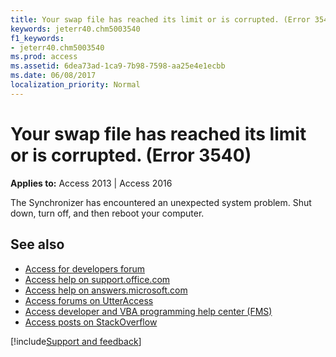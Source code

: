 ```yaml
---
title: Your swap file has reached its limit or is corrupted. (Error 3540)
keywords: jeterr40.chm5003540
f1_keywords:
- jeterr40.chm5003540
ms.prod: access
ms.assetid: 6dea73ad-1ca9-7b98-7598-aa25e4e1ecbb
ms.date: 06/08/2017
localization_priority: Normal
---
```



# Your swap file has reached its limit or is corrupted. (Error 3540)

  

**Applies to:** Access 2013 | Access 2016

The Synchronizer has encountered an unexpected system problem. Shut down, turn off, and then reboot your computer.

## See also

- [Access for developers forum](https://social.msdn.microsoft.com/Forums/office/home?forum=accessdev)
- [Access help on support.office.com](https://support.office.com/search/results?query=Access)
- [Access help on answers.microsoft.com](https://answers.microsoft.com/)
- [Access forums on UtterAccess](https://www.utteraccess.com/forum/index.php?act=idx)
- [Access developer and VBA programming help center (FMS)](https://www.fmsinc.com/MicrosoftAccess/developer/)
- [Access posts on StackOverflow](https://stackoverflow.com/questions/tagged/ms-access)

[!include[Support and feedback](~/includes/feedback-boilerplate.md)]